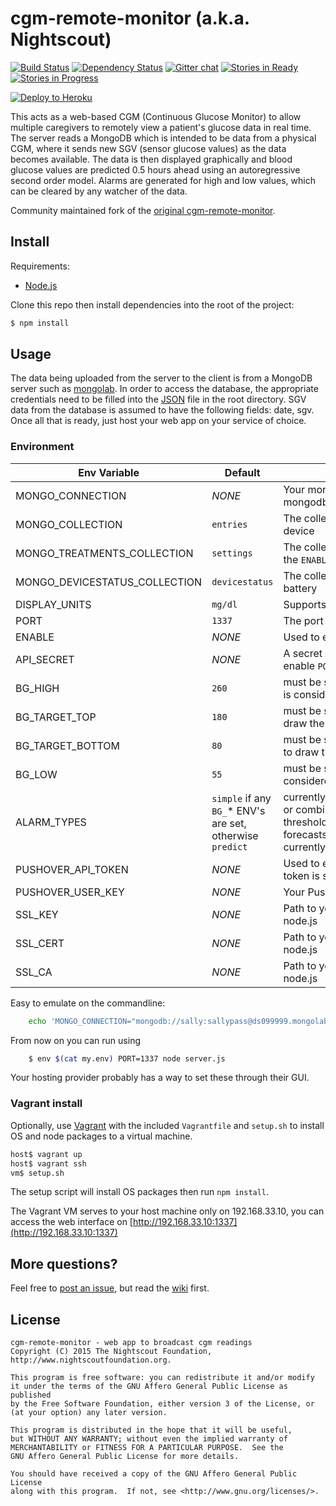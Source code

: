 cgm-remote-monitor (a.k.a. Nightscout)
======================================

[![Build Status](https://travis-ci.org/nightscout/cgm-remote-monitor.png)](https://travis-ci.org/nightscout/cgm-remote-monitor)
[![Dependency Status](https://david-dm.org/nightscout/cgm-remote-monitor.png)](https://david-dm.org/nightscout/cgm-remote-monitor)
[![Gitter chat](https://badges.gitter.im/nightscout.png)](https://gitter.im/nightscout/public)
[![Stories in  Ready](https://badge.waffle.io/nightscout/cgm-remote-monitor.png?label=ready&title=Ready)](https://waffle.io/nightscout/cgm-remote-monitor)
[![Stories in Progress](https://badge.waffle.io/nightscout/cgm-remote-monitor.png?label=in+progress&title=In+Progress)](https://waffle.io/nightscout/cgm-remote-monitor)

[![Deploy to Heroku](https://www.herokucdn.com/deploy/button.png)](https://heroku.com/deploy)

This acts as a web-based CGM (Continuous Glucose Monitor) to allow
multiple caregivers to remotely view a patient's glucose data in
real time.  The server reads a MongoDB which is intended to be data
from a physical CGM, where it sends new SGV (sensor glucose values) as
the data becomes available.  The data is then displayed graphically
and blood glucose values are predicted 0.5 hours ahead using an
autoregressive second order model.  Alarms are generated for high and
low values, which can be cleared by any watcher of the data.

Community maintained fork of the
[original cgm-remote-monitor](https://github.com/rnpenguin/cgm-remote-monitor).

Install
---------------

Requirements:

- [Node.js](http://nodejs.org/)

Clone this repo then install dependencies into the root of the project:

```bash
$ npm install
```

Usage
---------------

The data being uploaded from the server to the client is from a
MongoDB server such as [mongolab][mongodb].  In order to access the
database, the appropriate credentials need to be filled into the
[JSON][json] file in the root directory.  SGV data from the database
is assumed to have the following fields: date, sgv.  Once all that is
ready, just host your web app on your service of choice.

[mongodb]: https://mongolab.com
[json]: https://github.com/rnpenguin/cgm-remote-monitor/blob/master/database_configuration.json

### Environment

|Env Variable|Default|Description|
|---|---|---|
|MONGO_CONNECTION|*NONE*|Your mongo uri, for example: mongodb://sally:sallypass@ds099999.mongolab.com:99999/nightscout|
|MONGO_COLLECTION|`entries`|The collection used to store SGV, MBG, and CAL records from your CGM device|
|MONGO_TREATMENTS_COLLECTION|`settings`|The collection used to store treatments entered in the Care Portal, see the `ENABLE` env var below|
|MONGO_DEVICESTATUS_COLLECTION|`devicestatus`|The collection used to store device status information such as uploader battery|
|DISPLAY_UNITS|`mg/dl`|Supports `mg/dl` and `mmol`|
|PORT|`1337`|The port that the node.js application will listen on|
|ENABLE|*NONE*|Used to enable optional features, currently supports: `careportal`|
|API_SECRET|*NONE*|A secret pharse that must be at least 12 characters long, required tp enable `POST`s and `PUT`s; also required for the Care Portal |
|BG_HIGH|`260`|must be set using mg/dl units; the high BG outside the target range that is considered urgent|
|BG_TARGET_TOP|`180`|must be set using mg/dl units; the top of the target range, also used to draw the line on the chart|
|BG_TARGET_BOTTOM|`80`|must be set using mg/dl units; the bottom of the target range, also used to draw the line on the chart|
|BG_LOW|`55`|must be set using mg/dl units; the low BG outside the target range that is considered urgent|
|ALARM_TYPES|`simple` if any `BG_`* ENV's are set, otherwise `predict`|currently 2 alarm types are supported, and can be used independently or combined.  The `simple` alarm type only compares the current BG to `BG_` thresholds above, the `predict` alarm type uses highly tuned formula that forecasts where the BG is going based on it's trend.  `predict` **DOES NOT** currently use any of the BG_`* ENV's|
|PUSHOVER_API_TOKEN|*NONE*|Used to enable pushover notifications for Care Portal treatments, this token is specific to the application you create from in [Pushover](https://pushover.net/) |
|PUSHOVER_USER_KEY|*NONE*|Your Pushover user key, can be found in the top left of the [Pushover](https://pushover.net/) site|
|SSL_KEY|*NONE*|Path to your ssl key file, so that ssl(https) can be enabled directly with in node.js|
|SSL_CERT|*NONE*|Path to your ssl cert file, so that ssl(https) can be enabled directly with in node.js|
|SSL_CA|*NONE*|Path to your ssl ca file, so that ssl(https) can be enabled directly with in node.js|

Easy to emulate on the commandline:

```bash
    echo 'MONGO_CONNECTION="mongodb://sally:sallypass@ds099999.mongolab.com:99999/nightscout"' >> my.env
```

From now on you can run using
```bash
    $ env $(cat my.env) PORT=1337 node server.js
```

Your hosting provider probably has a way to set these through their GUI.

### Vagrant install

Optionally, use [Vagrant](https://www.vagrantup.com/) with the
included `Vagrantfile` and `setup.sh` to install OS and node packages to
a virtual machine.

```bash
host$ vagrant up
host$ vagrant ssh
vm$ setup.sh
```

The setup script will install OS packages then run `npm install`.

The Vagrant VM serves to your host machine only on 192.168.33.10, you can access
the web interface on [http://192.168.33.10:1337](http://192.168.33.10:1337)

More questions?
---------------

Feel free to [post an issue][issues], but read the [wiki][wiki] first.

[issues]: https://github.com/nightscout/cgm-remote-monitor/issues
[wiki]: https://github.com/nightscout/cgm-remote-monitor/wiki

License
---------------

[agpl-3]: http://www.gnu.org/licenses/agpl-3.0.txt

    cgm-remote-monitor - web app to broadcast cgm readings
    Copyright (C) 2015 The Nightscout Foundation, http://www.nightscoutfoundation.org.

    This program is free software: you can redistribute it and/or modify
    it under the terms of the GNU Affero General Public License as published
    by the Free Software Foundation, either version 3 of the License, or
    (at your option) any later version.

    This program is distributed in the hope that it will be useful,
    but WITHOUT ANY WARRANTY; without even the implied warranty of
    MERCHANTABILITY or FITNESS FOR A PARTICULAR PURPOSE.  See the
    GNU Affero General Public License for more details.

    You should have received a copy of the GNU Affero General Public License
    along with this program.  If not, see <http://www.gnu.org/licenses/>.
